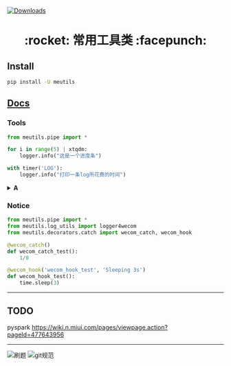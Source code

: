 [![Downloads](http://pepy.tech/badge/meutils)](http://pepy.tech/project/meutils)

<h1 align = "center">:rocket: 常用工具类 :facepunch:</h1>

## Install
```bash
pip install -U meutils
```

## [Docs](https://jie-yuan.github.io/MeUtils/)

### Tools
```python
from meutils.pipe import *

for i in range(5) | xtqdm:
    logger.info("这是一个进度条")

with timer('LOG'):
    logger.info("打印一条log所花费的时间")
```

<details markdown="1">
  <summary><b>A</b></summary>

```python
ABtest
```

</details>

### Notice
```python
from meutils.pipe import *
from meutils.log_utils import logger4wecom
from meutils.decorators.catch import wecom_catch, wecom_hook

@wecom_catch()
def wecom_catch_test():
    1/0

@wecom_hook('wecom_hook_test', 'Sleeping 3s')
def wecom_hook_test():
    time.sleep(3)

```



---
## TODO

pyspark https://wiki.n.miui.com/pages/viewpage.action?pageId=477643956

---
![刷题](https://tva1.sinaimg.cn/large/008eGmZEly1gopa6fzuwwj30xj0u0ado.jpg)
![git规范](https://tva1.sinaimg.cn/large/008eGmZEly1gn22tnx04dj312t0qpq6k.jpg)
